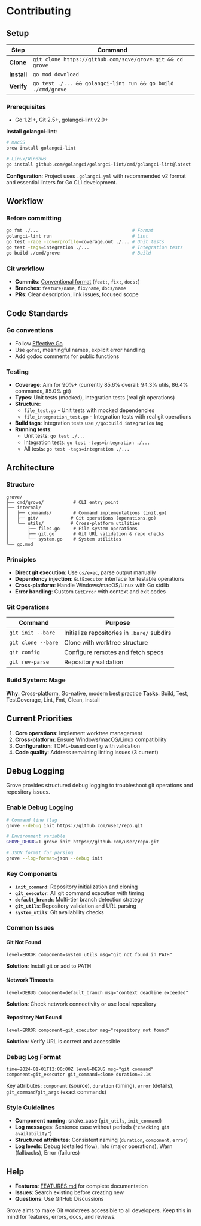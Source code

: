 # Contributing

## Setup

| Step        | Command                                                      |
| ----------- | ------------------------------------------------------------ |
| **Clone**   | `git clone https://github.com/sqve/grove.git && cd grove`    |
| **Install** | `go mod download`                                            |
| **Verify**  | `go test ./... && golangci-lint run && go build ./cmd/grove` |

### Prerequisites

- Go 1.21+, Git 2.5+, golangci-lint v2.0+

**Install golangci-lint**:

```bash
# macOS
brew install golangci-lint

# Linux/Windows
go install github.com/golangci/golangci-lint/cmd/golangci-lint@latest
```

**Configuration**: Project uses `.golangci.yml` with recommended v2 format and essential linters for Go CLI development.

## Workflow

### Before committing

```bash
go fmt ./...                                   # Format
golangci-lint run                              # Lint
go test -race -coverprofile=coverage.out ./... # Unit tests
go test -tags=integration ./...                # Integration tests
go build ./cmd/grove                           # Build
```

### Git workflow

- **Commits**: [Conventional format](https://conventionalcommits.org) (`feat:`, `fix:`, `docs:`)
- **Branches**: `feature/name`, `fix/name`, `docs/name`
- **PRs**: Clear description, link issues, focused scope

## Code Standards

### Go conventions

- Follow [Effective Go](https://golang.org/doc/effective_go.html)
- Use `gofmt`, meaningful names, explicit error handling
- Add godoc comments for public functions

### Testing

- **Coverage**: Aim for 90%+ (currently 85.6% overall: 94.3% utils, 86.4% commands, 85.0% git)
- **Types**: Unit tests (mocked), integration tests (real git operations)
- **Structure**:
    - `file_test.go` - Unit tests with mocked dependencies
    - `file_integration_test.go` - Integration tests with real git operations
- **Build tags**: Integration tests use `//go:build integration` tag
- **Running tests**:
    - Unit tests: `go test ./...`
    - Integration tests: `go test -tags=integration ./...`
    - All tests: `go test -tags=integration ./...`

## Architecture

### Structure

```
grove/
├── cmd/grove/           # CLI entry point
├── internal/
│   ├── commands/        # Command implementations (init.go)
│   ├── git/            # Git operations (operations.go)
│   └── utils/          # Cross-platform utilities
│       ├── files.go     # File system operations
│       ├── git.go       # Git URL validation & repo checks
│       └── system.go    # System utilities
└── go.mod
```

### Principles

- **Direct git execution**: Use `os/exec`, parse output manually
- **Dependency injection**: `GitExecutor` interface for testable operations
- **Cross-platform**: Handle Windows/macOS/Linux with Go stdlib
- **Error handling**: Custom `GitError` with context and exit codes

### Git Operations

| Command            | Purpose                                     |
| ------------------ | ------------------------------------------- |
| `git init --bare`  | Initialize repositories in `.bare/` subdirs |
| `git clone --bare` | Clone with worktree structure               |
| `git config`       | Configure remotes and fetch specs           |
| `git rev-parse`    | Repository validation                       |

### Build System: Mage

**Why**: Cross-platform, Go-native, modern best practice
**Tasks**: Build, Test, TestCoverage, Lint, Fmt, Clean, Install

## Current Priorities

1. **Core operations**: Implement worktree management
2. **Cross-platform**: Ensure Windows/macOS/Linux compatibility
3. **Configuration**: TOML-based config with validation
4. **Code quality**: Address remaining linting issues (3 current)

## Debug Logging

Grove provides structured debug logging to troubleshoot git operations and repository issues.

### Enable Debug Logging

```bash
# Command line flag
grove --debug init https://github.com/user/repo.git

# Environment variable
GROVE_DEBUG=1 grove init https://github.com/user/repo.git

# JSON format for parsing
grove --log-format=json --debug init
```

### Key Components

- **`init_command`**: Repository initialization and cloning
- **`git_executor`**: All git command execution with timing
- **`default_branch`**: Multi-tier branch detection strategy
- **`git_utils`**: Repository validation and URL parsing
- **`system_utils`**: Git availability checks

### Common Issues

#### Git Not Found

```
level=ERROR component=system_utils msg="git not found in PATH"
```

**Solution**: Install git or add to PATH

#### Network Timeouts

```
level=DEBUG component=default_branch msg="context deadline exceeded"
```

**Solution**: Check network connectivity or use local repository

#### Repository Not Found

```
level=ERROR component=git_executor msg="repository not found"
```

**Solution**: Verify URL is correct and accessible

### Debug Log Format

```
time=2024-01-01T12:00:00Z level=DEBUG msg="git command" component=git_executor git_command=clone duration=2.1s
```

Key attributes: `component` (source), `duration` (timing), `error` (details), `git_command`/`git_args` (exact commands)

### Style Guidelines

- **Component naming**: snake_case (`git_utils`, `init_command`)
- **Log messages**: Sentence case without periods (`"checking git availability"`)
- **Structured attributes**: Consistent naming (`duration`, `component`, `error`)
- **Log levels**: Debug (detailed flow), Info (major operations), Warn (fallbacks), Error (failures)

## Help

- **Features**: [FEATURES.md](FEATURES.md) for complete documentation
- **Issues**: Search existing before creating new
- **Questions**: Use GitHub Discussions

Grove aims to make Git worktrees accessible to all developers. Keep this in mind for features, errors, docs, and reviews.
